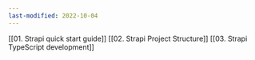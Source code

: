 ```yaml
---
last-modified: 2022-10-04
---
```

[[01. Strapi quick start guide]]
[[02. Strapi Project Structure]]
[[03. Strapi TypeScript development]]